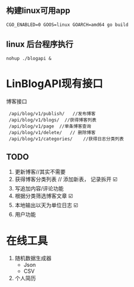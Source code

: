 ## 构建linux可用app
```cassandraql 
CGO_ENABLED=0 GOOS=linux GOARCH=amd64 go build 
```
## linux 后台程序执行
```cassandraql
nohup ./blogapi &
```    

# LinBlogAPI现有接口
博客接口

     /api/blog/v1/publish/   //发布博客
     /api/blog/v1/blogs/  //获得博客列表
     /api/blog/v1/page  //单条博客查询
     /api/blog/v1/delete/   // 删除博客
     /api/blog/v1/categories/    //获得日志分类列表

## TODO
1. 更新博客//其实不需要
2. 获得博客分类列表 // 添加新表， 记录拆开 ☑️
3. 写追加内容/评论功能
4. 根据分类筛选博客文章 ☑️
5. 本地输出以天为单位日志 ☑️
6. 用户功能

# 在线工具    
1. 随机数据生成器
     - Json
     - CSV
2. 个人简历


